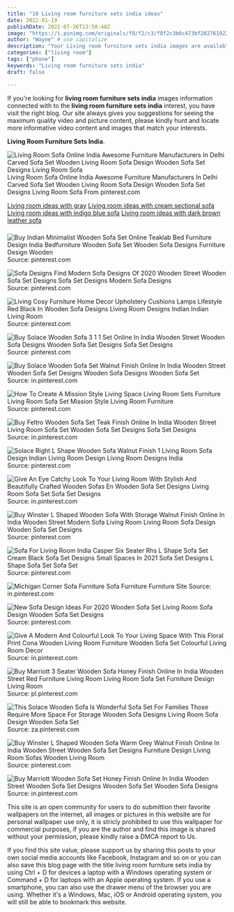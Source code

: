 ```yaml
---
title: "10 Living room furniture sets india ideas"
date: 2022-01-19
publishDate: 2022-07-26T13:50:48Z
image: "https://i.pinimg.com/originals/f8/f2/c3/f8f2c3b6c473bf28276192287c1ec208.jpg"
author: "Wayne" # use capitalize
description: "Your Living room furniture sets india images are available in this site. Living room furniture sets india are a topic that is being searched for and liked by netizens today. You can Find and Download the Living room furniture sets india files here. Get all royalty-free photos and vectors."
categories: ["living room"]
tags: ["phone"]
keywords: "Living room furniture sets india"
draft: false

---
```


If you're looking for **living room furniture sets india** images information connected with to the **living room furniture sets india** interest, you have visit the right  blog.  Our site always  gives you  suggestions  for seeing  the maximum  quality video and picture  content, please kindly hunt and locate more informative video content and images  that match your interests.

**Living Room Furniture Sets India**. 

![Living Room Sofa Online India Awesome Furniture Manufacturers In Delhi Carved Sofa Set Wooden Living Room Sofa Design Wooden Sofa Set Designs Living Room Sofa](https://i.pinimg.com/originals/86/1c/aa/861caa77f99ac1fa4a7a20f3aa4f7237.jpg "Living Room Sofa Online India Awesome Furniture Manufacturers In Delhi Carved Sofa Set Wooden Living Room Sofa Design Wooden Sofa Set Designs Living Room Sofa")
Living Room Sofa Online India Awesome Furniture Manufacturers In Delhi Carved Sofa Set Wooden Living Room Sofa Design Wooden Sofa Set Designs Living Room Sofa From pinterest.com

[Living room ideas with gray](/living-room-ideas-with-gray/)
[Living room ideas with cream sectional sofa](/living-room-ideas-with-cream-sectional-sofa/)
[Living room ideas with indigo blue sofa](/living-room-ideas-with-indigo-blue-sofa/)
[Living room ideas with dark brown leather sofa](/living-room-ideas-with-dark-brown-leather-sofa/)



### 

 


![Buy Indian Minimalist Wooden Sofa Set Online Teaklab Bed Furniture Design India Bedfurniture Wooden Sofa Set Wooden Sofa Designs Furniture Design Wooden](https://i.pinimg.com/736x/6a/5b/cf/6a5bcfa640a99e99e9dadc256184a638.jpg "Buy Indian Minimalist Wooden Sofa Set Online Teaklab Bed Furniture Design India Bedfurniture Wooden Sofa Set Wooden Sofa Designs Furniture Design Wooden")
Source: pinterest.com

 

![Sofa Designs Find Modern Sofa Designs Of 2020 Wooden Street Wooden Sofa Set Designs Sofa Set Designs Modern Sofa Designs](https://i.pinimg.com/originals/c3/02/02/c30202ed34498e74643e43fb3427e683.png "Sofa Designs Find Modern Sofa Designs Of 2020 Wooden Street Wooden Sofa Set Designs Sofa Set Designs Modern Sofa Designs")
Source: pinterest.com

 

![Living Cosy Furniture Home Decor Upholstery Cushions Lamps Lifestyle Red Black In Wooden Sofa Designs Living Room Designs Indian Indian Living Room](https://i.pinimg.com/originals/6b/13/53/6b1353189eb5ec8f248e8ef2e39e004a.jpg "Living Cosy Furniture Home Decor Upholstery Cushions Lamps Lifestyle Red Black In Wooden Sofa Designs Living Room Designs Indian Indian Living Room")
Source: pinterest.com

 

![Buy Solace Wooden Sofa 3 1 1 Set Online In India Wooden Street Wooden Sofa Designs Wooden Sofa Set Designs Sofa Set Designs](https://i.pinimg.com/736x/dd/97/80/dd9780aa78fa71165b7b3de374c72c0d.jpg "Buy Solace Wooden Sofa 3 1 1 Set Online In India Wooden Street Wooden Sofa Designs Wooden Sofa Set Designs Sofa Set Designs")
Source: pinterest.com

 

![Buy Solace Wooden Sofa Set Walnut Finish Online In India Wooden Street Wooden Sofa Set Designs Wooden Sofa Designs Wooden Sofa Set](https://i.pinimg.com/736x/93/74/31/937431228f20c4827b6c618198a0daa7.jpg "Buy Solace Wooden Sofa Set Walnut Finish Online In India Wooden Street Wooden Sofa Set Designs Wooden Sofa Designs Wooden Sofa Set")
Source: in.pinterest.com

 

![How To Create A Mission Style Living Space Living Room Sets Furniture Living Room Sofa Set Mission Style Living Room Furniture](https://i.pinimg.com/736x/15/e0/e2/15e0e254376d33b6d6c6c98b91e26f7c.jpg "How To Create A Mission Style Living Space Living Room Sets Furniture Living Room Sofa Set Mission Style Living Room Furniture")
Source: pinterest.com

 

![Buy Feltro Wooden Sofa Set Teak Finish Online In India Wooden Street Living Room Sofa Set Wooden Sofa Set Designs Sofa Set Designs](https://i.pinimg.com/originals/cd/79/63/cd7963a3e44fbbcc71a36a171d51a988.jpg "Buy Feltro Wooden Sofa Set Teak Finish Online In India Wooden Street Living Room Sofa Set Wooden Sofa Set Designs Sofa Set Designs")
Source: in.pinterest.com

 

![Solace Right L Shape Wooden Sofa Walnut Finish 1 Living Room Sofa Design Indian Living Room Design Living Room Designs India](https://i.pinimg.com/736x/6b/0d/17/6b0d17e4458e2d4b7773b5a6b4951ac3.jpg "Solace Right L Shape Wooden Sofa Walnut Finish 1 Living Room Sofa Design Indian Living Room Design Living Room Designs India")
Source: pinterest.com

 

![Give An Eye Catchy Look To Your Living Room With Stylish And Beautifully Crafted Wooden Sofas En Wooden Sofa Set Designs Living Room Sofa Set Sofa Set Designs](https://i.pinimg.com/originals/be/b2/0f/beb20f1dbd25dac3e3392dfe21239fad.jpg "Give An Eye Catchy Look To Your Living Room With Stylish And Beautifully Crafted Wooden Sofas En Wooden Sofa Set Designs Living Room Sofa Set Sofa Set Designs")
Source: in.pinterest.com

 

![Buy Winster L Shaped Wooden Sofa With Storage Walnut Finish Online In India Wooden Street Modern Sofa Living Room Living Room Sofa Design Wooden Sofa Set Designs](https://i.pinimg.com/originals/89/93/a4/8993a4dcda17bc0ad80a4a702e92078a.png "Buy Winster L Shaped Wooden Sofa With Storage Walnut Finish Online In India Wooden Street Modern Sofa Living Room Living Room Sofa Design Wooden Sofa Set Designs")
Source: pinterest.com

 

![Sofa For Living Room India Casper Six Seater Rhs L Shape Sofa Set Cream Black Sofa Set Designs Small Spaces In 2021 Sofa Set Designs L Shape Sofa Set Sofa Set](https://i.pinimg.com/originals/31/e9/e7/31e9e70ffda0fdac5a6f99b4ab954b76.png "Sofa For Living Room India Casper Six Seater Rhs L Shape Sofa Set Cream Black Sofa Set Designs Small Spaces In 2021 Sofa Set Designs L Shape Sofa Set Sofa Set")
Source: pinterest.com

 

![Michigan Corner Sofa Furniture Sofa Furniture Furniture Site](https://i.pinimg.com/736x/bb/c6/72/bbc6725ae4e1189aa88ebd85778ab61c.jpg "Michigan Corner Sofa Furniture Sofa Furniture Furniture Site")
Source: in.pinterest.com

 

![New Sofa Design Ideas For 2020 Wooden Sofa Set Living Room Sofa Design Wooden Sofa Set Designs](https://i.pinimg.com/originals/c4/b6/b6/c4b6b6472e59b4d02e28eedae916e662.png "New Sofa Design Ideas For 2020 Wooden Sofa Set Living Room Sofa Design Wooden Sofa Set Designs")
Source: pinterest.com

 

![Give A Modern And Colourful Look To Your Living Space With This Floral Print Cona Wooden Living Room Furniture Wooden Sofa Set Colourful Living Room Decor](https://i.pinimg.com/originals/8f/c4/dd/8fc4dd97f234cca17247ddff440fc972.png "Give A Modern And Colourful Look To Your Living Space With This Floral Print Cona Wooden Living Room Furniture Wooden Sofa Set Colourful Living Room Decor")
Source: in.pinterest.com

 

![Buy Marriott 3 Seater Wooden Sofa Honey Finish Online In India Wooden Street Red Furniture Living Room Living Room Sofa Set Furniture Design Living Room](https://i.pinimg.com/originals/24/42/26/2442268b2c2dcfadef183b6b0477cd1e.png "Buy Marriott 3 Seater Wooden Sofa Honey Finish Online In India Wooden Street Red Furniture Living Room Living Room Sofa Set Furniture Design Living Room")
Source: pl.pinterest.com

 

![This Solace Wooden Sofa Is Wonderful Sofa Set For Families Those Require More Space For Storage Wooden Sofa Designs Living Room Sofa Design Wooden Sofa Set](https://i.pinimg.com/originals/f4/f5/cf/f4f5cf18b187cc4675a89dd2ec8a92a3.png "This Solace Wooden Sofa Is Wonderful Sofa Set For Families Those Require More Space For Storage Wooden Sofa Designs Living Room Sofa Design Wooden Sofa Set")
Source: za.pinterest.com

 

![Buy Winster L Shaped Wooden Sofa Warm Grey Walnut Finish Online In India Wooden Street Wooden Sofa Set Designs Furniture Design Living Room Sofas Wooden Living Room](https://i.pinimg.com/originals/31/72/88/317288a33439ce0a59644900696af759.jpg "Buy Winster L Shaped Wooden Sofa Warm Grey Walnut Finish Online In India Wooden Street Wooden Sofa Set Designs Furniture Design Living Room Sofas Wooden Living Room")
Source: pinterest.com

 

![Buy Marriott Wooden Sofa Set Honey Finish Online In India Wooden Street Wooden Sofa Set Designs Wooden Sofa Set Wooden Sofa Designs](https://i.pinimg.com/originals/f8/f2/c3/f8f2c3b6c473bf28276192287c1ec208.jpg "Buy Marriott Wooden Sofa Set Honey Finish Online In India Wooden Street Wooden Sofa Set Designs Wooden Sofa Set Wooden Sofa Designs")
Source: in.pinterest.com

 

This site is an open community for users to do submittion their favorite wallpapers on the internet, all images or pictures in this website are for personal wallpaper use only, it is stricly prohibited to use this wallpaper for commercial purposes, if you are the author and find this image is shared without your permission, please kindly raise a DMCA report to Us.

If you find this site value, please support us by sharing this posts to your own social media accounts like Facebook, Instagram and so on or you can also save this blog page with the title living room furniture sets india by using Ctrl + D for devices a laptop with a Windows operating system or Command + D for laptops with an Apple operating system. If you use a smartphone, you can also use the drawer menu of the browser you are using. Whether it's a Windows, Mac, iOS or Android operating system, you will still be able to bookmark this website.
